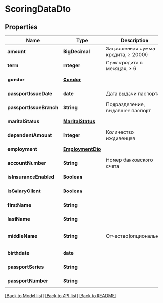 # ScoringDataDto
## Properties

| Name | Type | Description | Notes |
|------------ | ------------- | ------------- | -------------|
| **amount** | **BigDecimal** | Запрошенная сумма кредита, ≥ 20000 | [default to null] |
| **term** | **Integer** | Срок кредита в месяцах, ≥ 6 | [default to null] |
| **gender** | [**Gender**](Gender.md) |  | [default to null] |
| **passportIssueDate** | **date** | Дата выдачи паспорта | [default to null] |
| **passportIssueBranch** | **String** | Подразделение, выдавшее паспорт | [default to null] |
| **maritalStatus** | [**MaritalStatus**](MaritalStatus.md) |  | [default to null] |
| **dependentAmount** | **Integer** | Количество иждивенцев | [default to null] |
| **employment** | [**EmploymentDto**](EmploymentDto.md) |  | [default to null] |
| **accountNumber** | **String** | Номер банковского счета | [default to null] |
| **isInsuranceEnabled** | **Boolean** |  | [default to null] |
| **isSalaryClient** | **Boolean** |  | [default to null] |
| **firstName** | **String** |  | [default to null] |
| **lastName** | **String** |  | [default to null] |
| **middleName** | **String** | Отчество(опционально) | [optional] [default to null] |
| **birthdate** | **date** |  | [default to null] |
| **passportSeries** | **String** |  | [default to null] |
| **passportNumber** | **String** |  | [default to null] |

[[Back to Model list]](../README.md#documentation-for-models) [[Back to API list]](../README.md#documentation-for-api-endpoints) [[Back to README]](../README.md)


